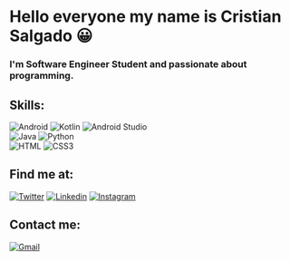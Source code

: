 # Hello everyone my name is Cristian Salgado 😀


### I'm Software Engineer Student and passionate about programming.

## Skills:
![Android](https://img.shields.io/badge/Android-3DDC84?style=for-the-badge&logo=Android&logoColor=white&labelColor=101010)
![Kotlin](https://img.shields.io/badge/Kotlin-7F52FF?style=for-the-badge&logo=Kotlin&logoColor=white&labelColor=101010)
![Android Studio](https://img.shields.io/badge/AndroidStudio-3DDC84?style=for-the-badge&logo=AndroidStudio&logoColor=white&labelColor=101010)<br/>
![Java](https://img.shields.io/badge/Java-007396?style=for-the-badge&logo=Java&logoColor=white&labelColor=101010)
![Python](https://img.shields.io/badge/Python-3776AB?style=for-the-badge&logo=Python&logoColor=white&labelColor=101010)<br/>
![HTML](https://img.shields.io/badge/HTML5-E34F26?style=for-the-badge&logo=HTML5&logoColor=white&labelColor=101010)
![CSS3](https://img.shields.io/badge/CSS3-1572B6?style=for-the-badge&logo=CSS3&logoColor=white&labelColor=101010)

## Find me at:
[![Twitter](https://img.shields.io/badge/Twitter-@Cristian_A_S-1DA1F2?style=for-the-badge&logo=Twitter&logoColor=white&labelColor=101010)](https://twitter.com/Criss_A_S)
[![Linkedin](https://img.shields.io/badge/Linkedin-Cristian_Salgado-0A66C2?style=for-the-badge&logo=Linkedin&logoColor=white&labelColor=101010)](https://www.linkedin.com/in/cristian-avenda%C3%B1o-salgado-04918b20a/)
[![Instagram](https://img.shields.io/badge/Instagram-Cristian_Salgado-E4405F?style=for-the-badge&logo=Instagram&logoColor=white&labelColor=101010)](https://www.instagram.com/cristiian_salgadoo/)


## Contact me:
[![Gmail](https://img.shields.io/badge/Gmail-CristianSalgado312@Gmail.com-E4405F?style=for-the-badge&logo=Gmail&logoColor=white&labelColor=101010)](mailto:cristiansalgado312@gmail.com?subject=Hola%20Cristian%20Salgado)
